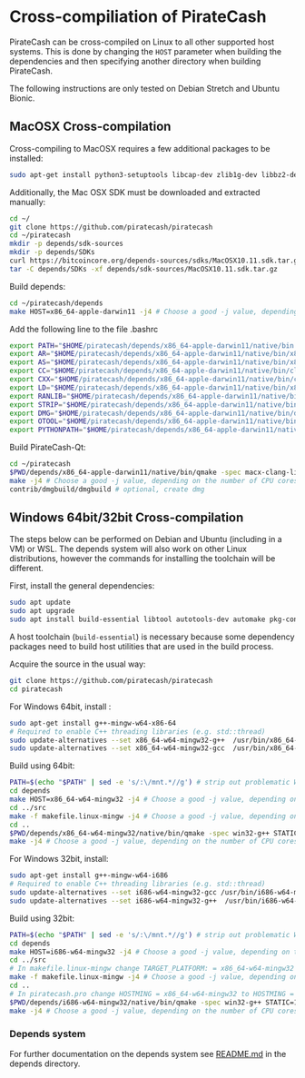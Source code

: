 Cross-compiliation of PirateCash
===============================

PirateCash can be cross-compiled on Linux to all other supported host systems. This is done by changing
the `HOST` parameter when building the dependencies and then specifying another directory when building PirateCash.

The following instructions are only tested on Debian Stretch and Ubuntu Bionic.

MacOSX Cross-compilation
------------------------
Cross-compiling to MacOSX requires a few additional packages to be installed:

```bash
sudo apt-get install python3-setuptools libcap-dev zlib1g-dev libbz2-dev
```

Additionally, the Mac OSX SDK must be downloaded and extracted manually:

```bash
cd ~/
git clone https://github.com/piratecash/piratecash
cd ~/piratecash
mkdir -p depends/sdk-sources
mkdir -p depends/SDKs
curl https://bitcoincore.org/depends-sources/sdks/MacOSX10.11.sdk.tar.gz -o depends/sdk-sources/MacOSX10.11.sdk.tar.gz
tar -C depends/SDKs -xf depends/sdk-sources/MacOSX10.11.sdk.tar.gz
```

Build depends:

```bash
cd ~/piratecash/depends
make HOST=x86_64-apple-darwin11 -j4 # Choose a good -j value, depending on the number of CPU cores available
```

Add the following line to the file .bashrc

```bash
export PATH="$HOME/piratecash/depends/x86_64-apple-darwin11/native/bin:$PATH"
export AR="$HOME/piratecash/depends/x86_64-apple-darwin11/native/bin/x86_64-apple-darwin11-ar"
export AS="$HOME/piratecash/depends/x86_64-apple-darwin11/native/bin/x86_64-apple-darwin11-as"
export CC="$HOME/piratecash/depends/x86_64-apple-darwin11/native/bin/clang"
export CXX="$HOME/piratecash/depends/x86_64-apple-darwin11/native/bin/clang++"
export LD="$HOME/piratecash/depends/x86_64-apple-darwin11/native/bin/x86_64-apple-darwin11-ld"
export RANLIB="$HOME/piratecash/depends/x86_64-apple-darwin11/native/bin/x86_64-apple-darwin11-ranlib"
export STRIP="$HOME/piratecash/depends/x86_64-apple-darwin11/native/bin/x86_64-apple-darwin11-strip"
export DMG="$HOME/piratecash/depends/x86_64-apple-darwin11/native/bin/dmg"
export OTOOL="$HOME/piratecash/depends/x86_64-apple-darwin11/native/bin/x86_64-apple-darwin11-otool"
export PYTHONPATH="$HOME/piratecash/depends/x86_64-apple-darwin11/native/lib/python/dist-packages:$PYTHONPATH"
```
Build PirateCash-Qt:

```bash
cd ~/piratecash
$PWD/depends/x86_64-apple-darwin11/native/bin/qmake -spec macx-clang-linux STATIC=1 RELEASE=1 -o Makefile piratecash.pro
make -j4 # Choose a good -j value, depending on the number of CPU cores available
contrib/dmgbuild/dmgbuild # optional, create dmg
```

Windows 64bit/32bit Cross-compilation
-------------------------------
The steps below can be performed on Debian and Ubuntu (including in a VM) or WSL. The depends system
will also work on other Linux distributions, however the commands for
installing the toolchain will be different.

First, install the general dependencies:
```bash
sudo apt update
sudo apt upgrade
sudo apt install build-essential libtool autotools-dev automake pkg-config bsdmainutils curl git python3 cmake
```
A host toolchain (`build-essential`) is necessary because some dependency
packages need to build host utilities that are used in the build process.

Acquire the source in the usual way:
```bash
git clone https://github.com/piratecash/piratecash
cd piratecash
```
For Windows 64bit, install :
```bash
sudo apt-get install g++-mingw-w64-x86-64
# Required to enable C++ threading libraries (e.g. std::thread)
sudo update-alternatives --set x86_64-w64-mingw32-g++  /usr/bin/x86_64-w64-mingw32-g++-posix
sudo update-alternatives --set x86_64-w64-mingw32-gcc  /usr/bin/x86_64-w64-mingw32-gcc-posix
```
Build using 64bit:
```bash
PATH=$(echo "$PATH" | sed -e 's/:\/mnt.*//g') # strip out problematic Windows %PATH% imported var
cd depends
make HOST=x86_64-w64-mingw32 -j4 # Choose a good -j value, depending on the number of CPU cores available
cd ../src
make -f makefile.linux-mingw -j4 # Choose a good -j value, depending on the number of CPU cores available
cd ..
$PWD/depends/x86_64-w64-mingw32/native/bin/qmake -spec win32-g++ STATIC=1 RELEASE=1 -o Makefile piratecash.pro
make -j4 # Choose a good -j value, depending on the number of CPU cores available
```

For Windows 32bit, install:
```bash
sudo apt-get install g++-mingw-w64-i686
# Required to enable C++ threading libraries (e.g. std::thread)
sudo update-alternatives --set i686-w64-mingw32-gcc /usr/bin/i686-w64-mingw32-gcc-posix
sudo update-alternatives --set i686-w64-mingw32-g++  /usr/bin/i686-w64-mingw32-g++-posix
```

Build using 32bit:
```bash
PATH=$(echo "$PATH" | sed -e 's/:\/mnt.*//g') # strip out problematic Windows %PATH% imported var
cd depends
make HOST=i686-w64-mingw32 -j4 # Choose a good -j value, depending on the number of CPU cores available
cd ../src
# In makefile.linux-mingw change TARGET_PLATFORM: = x86_64-w64-mingw32 to TARGET_PLATFORM: = i686-w64-mingw32
make -f makefile.linux-mingw -j4 # Choose a good -j value, depending on the number of CPU cores available
cd ..
# In piratecash.pro change HOSTMING = x86_64-w64-mingw32 to HOSTMING = i686-w64-mingw32
$PWD/depends/i686-w64-mingw32/native/bin/qmake -spec win32-g++ STATIC=1 RELEASE=1 -o Makefile piratecash.pro
make -j4 # Choose a good -j value, depending on the number of CPU cores available
```

### Depends system

For further documentation on the depends system see [README.md](../depends/README.md) in the depends directory.

